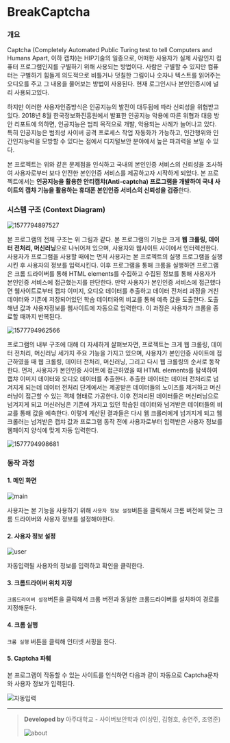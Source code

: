 # BreakCaptcha

### 개요

 Captcha (Completely Automated Public Turing test to tell Computers and Humans Apart, 이하 캡챠)는 HIP기술의 일종으로, 어떠한 사용자가 실제 사람인지 컴퓨터 프로그램인지를 구별하기 위해 사용되는 방법이다. 사람은 구별할 수 있지만 컴퓨터는 구별하기 힘들게 의도적으로 비틀거나 덧칠한 그림이나 숫자나 텍스트를 읽어주는 오디오를 주고 그 내용을 물어보는 방법이 사용된다. 현재 로그인시나 본인인증시에 널리 사용되고있다. 

 하지만 이러한 사용자인증방식은 인공지능의 발전이 대두됨에 따라 신뢰성을 위협받고 있다. 2018년 8월 한국정보화진흥원에서 발표한 인공지능 악용에 따른 위협과 대응 방안 리포트에 의하면, 인공지능은 범죄 목적으로 개발, 악용되는 사례가 늘어나고 있다. 특히 인공지능은 범죄성 사이버 공격 프로세스 작업 자동화가 가능하고, 인간행위와 인간인지능력을 모방할 수 있다는 점에서 디지털보안 분야에서 높은 파괴력을 보일 수 있다. 

 본 프로젝트는 위와 같은 문제점을 인식하고 국내의 본인인증 서비스의 신뢰성을 조사하여 사용자로부터 보다 안전한 본인인증 서비스를 제공하고자 시작하게 되었다. 본 프로젝트에서는 **인공지능을 활용한 안티캡챠(Anti-captcha) 프로그램을 개발하여 국내 사이트의 캡챠 기능을 활용하는 휴대폰 본인인증 서비스의 신뢰성을 검증**한다. 



### 시스템 구조 (Context Diagram)

![1577794897527](rsc/README/1577794897527.png)

 본 프로그램의 전체 구조는 위 그림과 같다. 본 프로그램의 기능은 크게 **웹 크롤링, 데이터 전처리, 머신러닝**으로 나뉘어져 있으며, 사용자와 웹사이트 사이에서 인터렉션한다. 사용자가 프로그램을 사용할 때에는 먼저 사용자는 본 프로젝트의 실행 프로그램을 실행 시킨 후 사용자의 정보를 입력시킨다. 이후 프로그램을 통해 크롬을 실행하면 프로그램은 크롬 드라이버를 통해 HTML elements를 수집하고 수집된 정보를 통해 사용자가 본인인증 서비스에 접근했는지를 판단한다. 만약 사용자가 본인인증 서비스에 접근했다면 웹사이트로부터 캡챠 이미지, 오디오
데이터를 추출하고 데이터 전처리 과정을 거친 데이터와 기존에 저장되어있던 학습 데이터와의 비교를 통해 예측 값을 도출한다. 도출해낸 값과 사용자정보를 웹사이트에 자동으로 입력한다. 이 과정은 사용자가 크롬을 종료할 때까지 반복된다.



![1577794962566](rsc/README/1577794962566.png)

 프로그램의 내부 구조에 대해 더 자세하게 살펴보자면, 프로젝트는 크게 웹 크롤링, 데이터 전처리, 머신러닝 세가지 주요 기능을 가지고 있으며, 사용자가 본인인증 사이트에 접근하였을 때 웹 크롤링, 데이터 전처리, 머신러닝, 그리고 다시 웹 크롤링의 순서로 동작한다. 먼저, 사용자가 본인인증 사이트에 접근하였을 때 HTML elements를 탐색하여 캡챠 이미지 데이터와 오디오 데이터를 추출한다. 추출한 데이터는 데이터 전처리로 넘겨지게 되는데 데이터 전처리 단계에서는 제공받은 데이터들의 노이즈를 제거하고 머신러닝이 접근할 수 있는 객체 형태로 가공한다. 이후 전처리된 데이터들은 머신러닝으로 넘겨지게 되고 머신러닝은 기존에 가지고 있던 학습된 데이터와 넘겨받은 데이터들의 비교를 통해 값을 예측한다. 이렇게 계산된 결과들은 다시 웹 크롤러에게 넘겨지게 되고 웹 크롤러는 넘겨받은 캡챠 값과 프로그램 동작 전에 사용자로부터 입력받은 사용자 정보를 웹페이지 양식에 맞게 자동 입력한다. 

![1577794998681](rsc/README/1577794998681.png)



### 동작 과정

#### 1. 메인 화면

![main](rsc/README/main.png)

사용자는 본 기능을 사용하기 위해 `사용자 정보 설정`버튼을 클릭해서 크롬 버전에 맞는 크롬 드라이버와 사용자 정보를 설정해야한다.



#### 2. 사용자 정보 설정

![user](rsc/README/user.png)

자동입력될 사용자의 정보를 입력하고 확인을 클릭한다.



#### 3. 크롬드라이버 위치 지정

`크롬드라이버 설정`버튼을 클릭해서 크롬 버전과 동일한 크롬드라이버를 설치하여 경로를 지정해둔다.



#### 4. 크롬 실행

`크롬 실행` 버튼을 클릭해 인터넷 서핑을 한다.



#### 5. Captcha 파훼

본 프로그램이 작동할 수 있는 사이트를 인식하면 다음과 같이 자동으로 Captcha문자와 사용자 정보가 입력된다.

![자동입력](rsc/README/%EC%9E%90%EB%8F%99%EC%9E%85%EB%A0%A5.gif)





---

> **Developed by** 아주대학교 - 사이버보안학과 (이상민, 김형호, 송연주, 조영준)
>
> ![about](rsc/README/about.png)